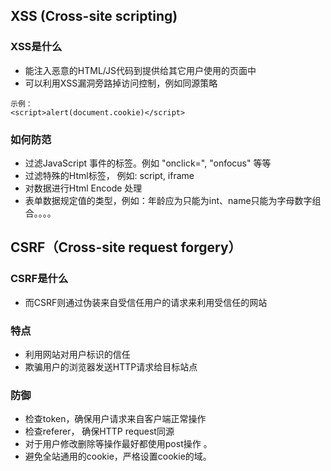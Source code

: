 
## XSS (Cross-site scripting)
### XSS是什么
* 能注入恶意的HTML/JS代码到提供给其它用户使用的页面中
* 可以利用XSS漏洞旁路掉访问控制，例如同源策略


```
示例：
<script>alert(document.cookie)</script>
```
 
### 如何防范
* 过滤JavaScript 事件的标签。例如 "onclick=", "onfocus" 等等
* 过滤特殊的Html标签， 例如: script, iframe
* 对数据进行Html Encode 处理
* 表单数据规定值的类型，例如：年龄应为只能为int、name只能为字母数字组合。。。。


## CSRF（Cross-site request forgery）
### CSRF是什么
* 而CSRF则通过伪装来自受信任用户的请求来利用受信任的网站

### 特点
* 利用网站对用户标识的信任
* 欺骗用户的浏览器发送HTTP请求给目标站点

### 防御
* 检查token，确保用户请求来自客户端正常操作
* 检查referer， 确保HTTP request同源
* 对于用户修改删除等操作最好都使用post操作 。
* 避免全站通用的cookie，严格设置cookie的域。



